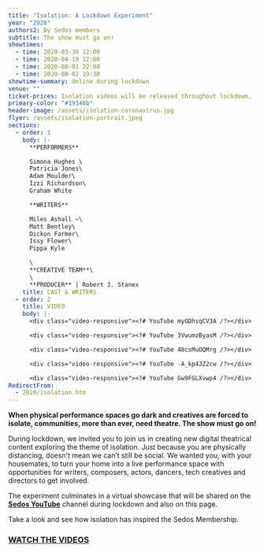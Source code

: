 ```yaml
---
title: "Isolation: A Lockdown Experiment"
year: "2020"
authors2: By Sedos members
subtitle: The show must go on!
showtimes:
  - time: 2020-03-30 12:00
  - time: 2020-04-19 12:00
  - time: 2020-08-01 22:00
  - time: 2020-08-02 19:30
showtime-summary: Online during lockdown
venue: ""
ticket-prices: Isolation videos will be released throughout lockdown.
primary-color: "#19346b"
header-image: /assets/isolation-coronavirus.jpg
flyer: /assets/isolation-portrait.jpeg
sections:
  - order: 1
    body: |-
      **PERFORMERS**

      Simona Hughes \
      Patricia Jones\
      Adam Moulder\
      Izzi Richardson\
      Graham White

      **WRITERS** 

      Miles Ashall ~\
      Matt Bentley\
      Dickon Farmer\
      Issy Flower\
      Pippa Kyle

      \
      **CREATIVE TEAM**\
      \
      **PRODUCER** | Robert J. Stanex
    title: CAST & WRITERS
  - order: 2
    title: VIDEO
    body: |-
      <div class="video-responsive"><?# YouTube myGDhsqCV3A /?></div>

      <div class="video-responsive"><?# YouTube 3VwumzByasM /?></div>

      <div class="video-responsive"><?# YouTube 48csMuOQMrg /?></div>

      <div class="video-responsive"><?# YouTube -A_kp4JZ2cw /?></div>

      <div class="video-responsive"><?# YouTube Gw9FGLXvwp4 /?></div>
RedirectFrom:
  - 2020/isolation.htm
---
```

**When physical performance spaces go dark and creatives are forced to isolate, communities, more than ever, need theatre. The show must go on!**

During lockdown, we invited you to join us in creating new digital theatrical content exploring the theme of isolation. Just because you are physically distancing, doesn’t mean we can’t still be social. We wanted you, with your housemates, to turn your home into a live performance space with  opportunities for writers, composers, actors, dancers, tech creatives and directors to get involved.

The experiment culminates in a virtual showcase that will be shared on the **[Sedos YouTube](https://www.youtube.com/user/SedosVideo/videos)** channel during lockdown and also on this page.

Take a look and see how isolation has inspired the Sedos Membership.

### **[WATCH THE VIDEOS](https://www.youtube.com/user/SedosVideo/videos)**